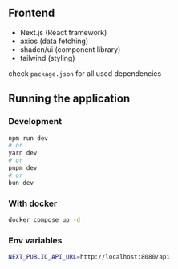 ## Frontend

- Next.js (React framework)
- axios (data fetching)
- shadcn/ui (component library)
- tailwind (styling)

check `package.json` for all used dependencies


## Running the application

### Development
```bash
npm run dev
# or
yarn dev
# or
pnpm dev
# or
bun dev
```


### With docker

```bash
docker compose up -d
```

### Env variables
```bash
NEXT_PUBLIC_API_URL=http://localhost:8080/api
```
